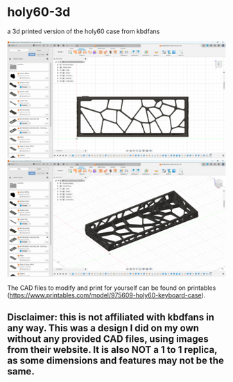 # holy60-3d
a 3d printed version of the holy60 case from kbdfans

![alt text](https://github.com/astarryknight/holy60-3d/blob/main/holy60-3d_top.png?raw=true)
![alt text](https://github.com/astarryknight/holy60-3d/blob/main/holy60-3d_iso.png?raw=true)

The CAD files to modify and print for yourself can be found on printables (https://www.printables.com/model/975609-holy60-keyboard-case).

## Disclaimer: this is not affiliated with kbdfans in any way. This was a design I did on my own without any provided CAD files, using images from their website. It is also NOT a 1 to 1 replica, as some dimensions and features may not be the same.

